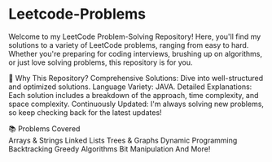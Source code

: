 # Leetcode-Problems
Welcome to my LeetCode Problem-Solving Repository! Here, you'll find my solutions to a variety of LeetCode problems, ranging from easy to hard. Whether you're preparing for coding interviews, brushing up on algorithms, or just love solving problems, this repository is for you.

🌟 Why This Repository?
Comprehensive Solutions: Dive into well-structured and optimized solutions.
Language Variety: JAVA.
Detailed Explanations: Each solution includes a breakdown of the approach, time complexity, and space complexity.
Continuously Updated: I'm always solving new problems, so keep checking back for the latest updates!

📚 Problems Covered
<br>
Arrays & Strings
Linked Lists
Trees & Graphs
Dynamic Programming
Backtracking
Greedy Algorithms
Bit Manipulation
And More!
